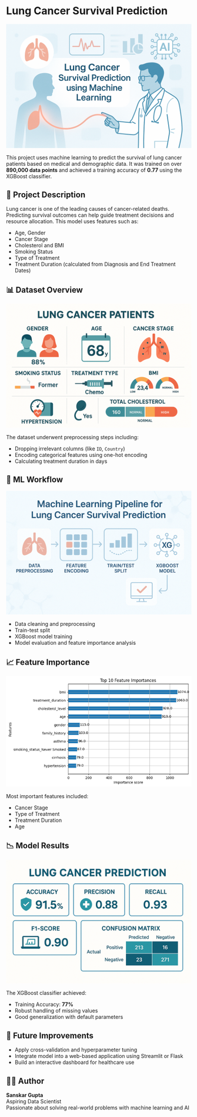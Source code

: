 <h1>Lung Cancer Survival Prediction</h1>

<p><img src="banner_lung_cancer_model.png" alt="Lung Cancer Model Banner" width="600"></p>

<p>
This project uses machine learning to predict the survival of lung cancer patients based on medical and demographic data. It was trained on over <strong>890,000 data points</strong> and achieved a training accuracy of <strong>0.77</strong> using the XGBoost classifier.
</p>

<h2>📌 Project Description</h2>
<p>
Lung cancer is one of the leading causes of cancer-related deaths. Predicting survival outcomes can help guide treatment decisions and resource allocation. This model uses features such as:
</p>
<ul>
  <li>Age, Gender</li>
  <li>Cancer Stage</li>
  <li>Cholesterol and BMI</li>
  <li>Smoking Status</li>
  <li>Type of Treatment</li>
  <li>Treatment Duration (calculated from Diagnosis and End Treatment Dates)</li>
</ul>

<h2>📊 Dataset Overview</h2>
<p><img src="dataset_overview_infographic.png" alt="Dataset Overview Infographic"></p>
<p>
The dataset underwent preprocessing steps including:
</p>
<ul>
  <li>Dropping irrelevant columns (like <code>ID</code>, <code>Country</code>)</li>
  <li>Encoding categorical features using one-hot encoding</li>
  <li>Calculating treatment duration in days</li>
</ul>

<h2>🧠 ML Workflow</h2>
<p><img src="model_pipeline_diagram.png" alt="Model Pipeline Diagram"></p>
<ul>
  <li>Data cleaning and preprocessing</li>
  <li>Train-test split</li>
  <li>XGBoost model training</li>
  <li>Model evaluation and feature importance analysis</li>
</ul>

<h2>📈 Feature Importance</h2>
<p><img src="feature_importance.png" alt="Feature Importance"></p>
<p>
Most important features included:
</p>
<ul>
  <li>Cancer Stage</li>
  <li>Type of Treatment</li>
  <li>Treatment Duration</li>
  <li>Age</li>
</ul>

<h2>📉 Model Results</h2>
<p><img src="ml_result_summary_card.png" alt="Model Results Summary"></p>
<p>
The XGBoost classifier achieved:
</p>
<ul>
  <li>Training Accuracy: <strong>77%</strong></li>
  <li>Robust handling of missing values</li>
  <li>Good generalization with default parameters</li>
</ul>

<h2>🚀 Future Improvements</h2>
<ul>
  <li>Apply cross-validation and hyperparameter tuning</li>
  <li>Integrate model into a web-based application using Streamlit or Flask</li>
  <li>Build an interactive dashboard for healthcare use</li>
</ul>

<h2>👨‍💻 Author</h2>
<p>
<strong>Sanskar Gupta</strong><br>
Aspiring Data Scientist<br>
Passionate about solving real-world problems with machine learning and AI
</p>
